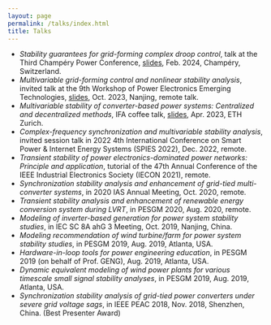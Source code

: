 ```yaml
---
layout: page
permalink: /talks/index.html
title: Talks
---
```


- *Stability guarantees for grid-forming complex droop control*, talk at the Third Champéry Power Conference, [slides](https://champery.control.ee.ethz.ch/program), Feb. 2024, Champéry, Switzerland.
- *Multivariable grid-forming control and nonlinear stability analysis*, invited talk at the 9th Workshop of Power Electronics Emerging Technologies, [slides](https://www.researchgate.net/publication/375187051_duobianlianggouwangkongzhiyufeixianxingwendingfenxi), Oct. 2023, Nanjing, remote talk.
- *Multivariable stability of converter-based power systems: Centralized and decentralized methods*, IFA coffee talk, [slides](https://www.researchgate.net/publication/375186956_Multivariable_Stability_Analysis_of_Converter-Based_Power_Systems_Centralized_and_Decentralized_Methods), Apr. 2023, ETH Zurich.
- *Complex-frequency synchronization and multivariable stability analysis*, invited session talk in 2022 4th International Conference on Smart Power & Internet Energy Systems (SPIES 2022), Dec. 2022, remote.
- *Transient stability of power electronics-dominated power networks: Principle and application*, tutorial of the 47th Annual Conference of the IEEE Industrial Electronics Society (IECON 2021), remote.
- *Synchronization stability analysis and enhancement of grid-tied multi-converter systems*, in 2020 IAS Annual Meeting, Oct. 2020, remote.
- *Transient stability analysis and enhancement of renewable energy conversion system during LVRT*, in PESGM 2020, Aug. 2020, remote.
- *Modeling of inverter-based generation for power system stability studies*, in IEC SC 8A ahG 3 Meeting, Oct. 2019, Nanjing, China.
- *Modeling recommendation of wind turbine/farm for power system stability studies*, in PESGM 2019, Aug. 2019, Atlanta, USA.
- *Hardware-in-loop tools for power engineering education*, in PESGM 2019 (on behalf of Prof. GENG), Aug. 2019, Atlanta, USA.
- *Dynamic equivalent modeling of wind power plants for various timescale small signal stability analyses*, in PESGM 2019, Aug. 2019, Atlanta, USA.
- *Synchronization stability analysis of grid-tied power converters under severe grid voltage sags*, in IEEE PEAC 2018, Nov. 2018, Shenzhen, China. (Best Presenter Award)